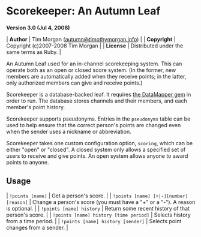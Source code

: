 Scorekeeper: An Autumn Leaf
===========================

**Version 3.0 (Jul 4, 2008)**

| **Author** | Tim Morgan (autumn@timothymorgan.info) |
| **Copyright** | Copyright (c)2007-2008 Tim Morgan |
| **License** | Distributed under the same terms as Ruby. |

An Autumn Leaf used for an in-channel scorekeeping system. This can operate both
as an open or closed score system. (In the former, new members are automatically
added when they receive points; in the latter, only authorized members can give
and receive points.)

Scorekeeper is a database-backed leaf. It requires
[the DataMapper gem](http://www.datamapper.org) in order to run. The database
stores channels and their members, and each member's point history.

Scorekeeper supports pseudonyms. Entries in the `pseudonyms` table can be used
to help ensure that the correct person's points are changed even when the sender
uses a nickname or abbreviation.

Scorekeeper takes one custom configuration option, `scoring`, which can be
either "open" or "closed". A closed system only allows a specified set of users
to receive and give points. An open system allows anyone to award points to
anyone.

Usage
-----

| `!points [name]` | Get a person's score. |
| `!points [name] [+|-][number] [reason]` | Change a person's score (you must have a "+" or a "-"). A reason is optional. |
| `!points [name] history` | Return some recent history of that person's score. |
| `!points [name] history [time period]` | Selects history from a time period. |
| `!points [name] history [sender]` | Selects point changes from a sender. |
